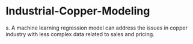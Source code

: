 # Industrial-Copper-Modeling
s. A machine learning regression model can address the  issues in  copper industry with less complex data related to sales and pricing.
